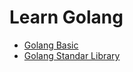 # Learn Golang

- [Golang Basic](https://github.com/fhasnur/learn-golang/tree/main/golang-basic)
- [Golang Standar Library](https://github.com/fhasnur/learn-golang/tree/main/golang-standar-library)
